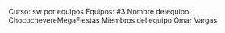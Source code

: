 Curso: sw por equipos
Equipos: #3
Nombre delequipo: ChocochevereMegaFiestas
Miembros del equipo
Omar Vargas
